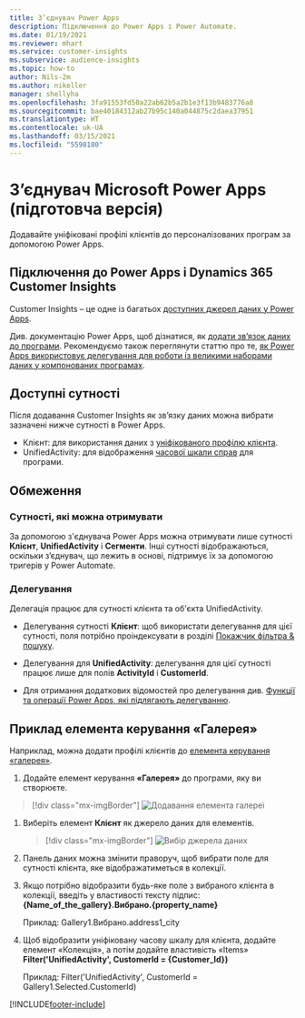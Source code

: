 ```yaml
---
title: З’єднувач Power Apps
description: Підключення до Power Apps і Power Automate.
ms.date: 01/19/2021
ms.reviewer: mhart
ms.service: customer-insights
ms.subservice: audience-insights
ms.topic: how-to
author: Nils-2m
ms.author: nikeller
manager: shellyha
ms.openlocfilehash: 3fa91553fd50a22ab62b5a2b1e3f13b9483776a8
ms.sourcegitcommit: bae40184312ab27b95c140a044875c2daea37951
ms.translationtype: HT
ms.contentlocale: uk-UA
ms.lasthandoff: 03/15/2021
ms.locfileid: "5598180"
---
```

# <a name="microsoft-power-apps-connector-preview"></a>З’єднувач Microsoft Power Apps (підготовча версія)

Додавайте уніфіковані профілі клієнтів до персоналізованих програм за допомогою Power Apps.

## <a name="connect-power-apps-and-dynamics-365-customer-insights"></a>Підключення до Power Apps і Dynamics 365 Customer Insights

Customer Insights – це одне із багатьох [доступних джерел даних у Power Apps](/powerapps/maker/canvas-apps/working-with-data-sources).

Див. документацію Power Apps, щоб дізнатися, як [додати зв’язок даних до програми](/powerapps/maker/canvas-apps/add-data-connection). Рекомендуємо також переглянути статтю про те, [як Power Apps використовує делегування для роботи із великими наборами даних у компонованих програмах](/powerapps/maker/canvas-apps/delegation-overview).

## <a name="available-entities"></a>Доступні сутності

Після додавання Customer Insights як зв’язку даних можна вибрати зазначені нижче сутності в Power Apps.

- Клієнт: для використання даних з [уніфікованого профілю клієнта](customer-profiles.md).
- UnifiedActivity: для відображення [часової шкали справ](activities.md) для програми.

## <a name="limitations"></a>Обмеження

### <a name="retrievable-entities"></a>Сутності, які можна отримувати

За допомогою з'єднувача Power Apps можна отримувати лише сутності **Клієнт**, **UnifiedActivity** і **Сегменти**. Інші сутності відображаються, оскільки з’єднувач, що лежить в основі, підтримує їх за допомогою тригерів у Power Automate.  

### <a name="delegation"></a>Делегування

Делегація працює для сутності клієнта та об'єкта UnifiedActivity. 

- Делегування сутності **Клієнт**: щоб використати делегування для цієї сутності, поля потрібно проіндексувати в розділі [Покажчик фільтра & пошуку](search-filter-index.md).  

- Делегування для **UnifiedActivity**: делегування для цієї сутності працює лише для полів **ActivityId** і **CustomerId**.  

- Для отримання додаткових відомостей про делегування див. [Функції та операції Power Apps, які підлягають делегуванню](/connectors/commondataservice/#power-apps-delegable-functions-and-operations-for-the-cds-for-apps). 

## <a name="example-gallery-control"></a>Приклад елемента керування «Галерея»

Наприклад, можна додати профілі клієнтів до [елемента керування «галерея»](/powerapps/maker/canvas-apps/add-gallery).

1. Додайте елемент керування **«Галерея»** до програми, яку ви створюєте.

> [!div class="mx-imgBorder"]
> ![Додавання елемента галереї](media/connector-powerapps9.png "Додавання елемента галереї")

1. Виберіть елемент **Клієнт** як джерело даних для елементів.

    > [!div class="mx-imgBorder"]
    > ![Вибір джерела даних](media/choose-datasource-powerapps.png "Вибір джерела даних")

1. Панель даних можна змінити праворуч, щоб вибрати поле для сутності клієнта, яке відображатиметься в колекції.

1. Якщо потрібно відобразити будь-яке поле з вибраного клієнта в колекції, введіть у властивості тексту підпис: **{Name_of_the_gallery}.Вибрано.{property_name}**

    Приклад: Gallery1.Вибрано.address1_city

1. Щоб відобразити уніфіковану часову шкалу для клієнта, додайте елемент «Колекція», а потім додайте властивість «Items» **Filter('UnifiedActivity', CustomerId = {Customer_Id})**

    Приклад: Filter('UnifiedActivity', CustomerId = Gallery1.Selected.CustomerId)


[!INCLUDE[footer-include](../includes/footer-banner.md)]
